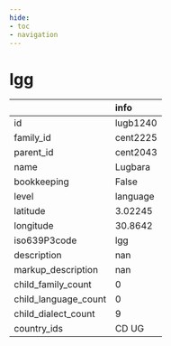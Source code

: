 ```yaml
---
hide:
- toc
- navigation
---
```

# lgg
|                      | info     |
|:---------------------|:---------|
| id                   | lugb1240 |
| family_id            | cent2225 |
| parent_id            | cent2043 |
| name                 | Lugbara  |
| bookkeeping          | False    |
| level                | language |
| latitude             | 3.02245  |
| longitude            | 30.8642  |
| iso639P3code         | lgg      |
| description          | nan      |
| markup_description   | nan      |
| child_family_count   | 0        |
| child_language_count | 0        |
| child_dialect_count  | 9        |
| country_ids          | CD UG    |